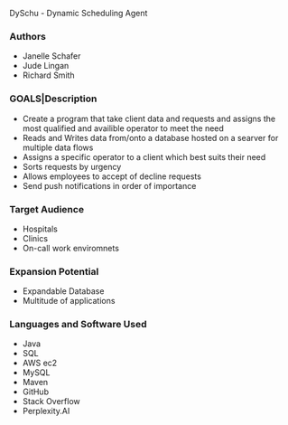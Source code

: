 DySchu - Dynamic Scheduling Agent

### Authors ###
* Janelle Schafer 
* Jude Lingan
* Richard Smith

### GOALS|Description ###
* Create a program that take client data and requests and assigns the most qualified and availible operator to meet the need
* Reads and Writes data from/onto a database hosted on a searver for multiple data flows
* Assigns a specific operator to a client which best suits their need
* Sorts requests by urgency
* Allows employees to accept of decline requests
* Send push notifications in order of importance

### Target Audience ###
* Hospitals
* Clinics
* On-call work enviromnets

### Expansion Potential ###
* Expandable Database 
* Multitude of applications


### Languages and Software Used ###
* Java
* SQL
* AWS ec2
* MySQL
* Maven
* GitHub
* Stack Overflow
* Perplexity.AI


